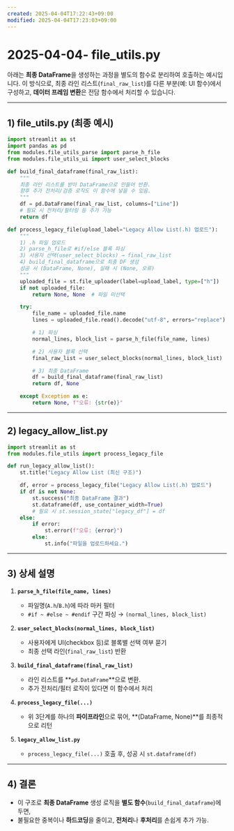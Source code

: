 ```yaml
---
created: 2025-04-04T17:22:43+09:00
modified: 2025-04-04T17:23:03+09:00
---
```


# 2025-04-04- file_utils.py

아래는 **최종 DataFrame**을 생성하는 과정을 별도의 함수로 분리하여 호출하는 예시입니다. 이 방식으로, 최종 라인 리스트(`final_raw_list`)를 다른 부분(예: UI 함수)에서 구성하고, **데이터 프레임 변환**은 전담 함수에서 처리할 수 있습니다.

---

## 1) file_utils.py (최종 예시)

```python
import streamlit as st
import pandas as pd
from modules.file_utils_parse import parse_h_file
from modules.file_utils_ui import user_select_blocks

def build_final_dataframe(final_raw_list):
    """
    최종 라인 리스트를 받아 DataFrame으로 만들어 반환.
    향후 추가 전처리/검증 로직도 이 함수에 넣을 수 있음.
    """
    df = pd.DataFrame(final_raw_list, columns=["Line"])
    # 필요 시 전처리/필터링 등 추가 가능
    return df

def process_legacy_file(upload_label="Legacy Allow List(.h) 업로드"):
    """
    1) .h 파일 업로드
    2) parse_h_file로 #if/else 블록 파싱
    3) 사용자 선택(user_select_blocks) → final_raw_list
    4) build_final_dataframe으로 최종 DF 생성
    성공 시 (DataFrame, None), 실패 시 (None, 오류)
    """
    uploaded_file = st.file_uploader(label=upload_label, type=["h"])
    if not uploaded_file:
        return None, None  # 파일 미선택

    try:
        file_name = uploaded_file.name
        lines = uploaded_file.read().decode("utf-8", errors="replace").splitlines()

        # 1) 파싱
        normal_lines, block_list = parse_h_file(file_name, lines)

        # 2) 사용자 블록 선택
        final_raw_list = user_select_blocks(normal_lines, block_list)

        # 3) 최종 DataFrame
        df = build_final_dataframe(final_raw_list)
        return df, None

    except Exception as e:
        return None, f"오류: {str(e)}"
```

---

## 2) legacy_allow_list.py

```python
import streamlit as st
from modules.file_utils import process_legacy_file

def run_legacy_allow_list():
    st.title("Legacy Allow List (최신 구조)")

    df, error = process_legacy_file("Legacy Allow List(.h) 업로드")
    if df is not None:
        st.success("최종 DataFrame 결과")
        st.dataframe(df, use_container_width=True)
        # 필요 시 st.session_state["legacy_df"] = df
    else:
        if error:
            st.error(f"오류: {error}")
        else:
            st.info("파일을 업로드하세요.")
```

---

## 3) 상세 설명

1. **`parse_h_file(file_name, lines)`**  
   - 파일명(`A.h`/`B.h`)에 따라 마커 필터  
   - `#if ~ #else ~ #endif` 구간 파싱 → `(normal_lines, block_list)`

2. **`user_select_blocks(normal_lines, block_list)`**  
   - 사용자에게 UI(checkbox 등)로 블록별 선택 여부 묻기  
   - 최종 선택 라인(`final_raw_list`) 반환

3. **`build_final_dataframe(final_raw_list)`**  
   - 라인 리스트를 **`pd.DataFrame`**으로 변환.  
   - 추가 전처리/필터 로직이 있다면 이 함수에서 처리

4. **`process_legacy_file(...)`**  
   - 위 3단계를 하나의 **파이프라인**으로 묶어, **(DataFrame, None)**를 최종적으로 리턴

5. **`legacy_allow_list.py`**  
   - `process_legacy_file(...)` 호출 후, 성공 시 `st.dataframe(df)`

---

## 4) 결론

- 이 구조로 **최종 DataFrame** 생성 로직을 **별도 함수**(`build_final_dataframe`)에 두면,  
- 불필요한 중복이나 **하드코딩**을 줄이고, **전처리**나 **후처리**를 손쉽게 추가 가능.
